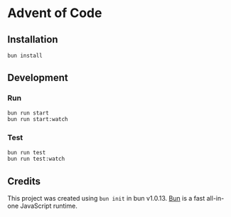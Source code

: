 # Advent of Code

## Installation

```bash
bun install
```

## Development

### Run

```bash
bun run start
bun run start:watch
```

### Test

```bash
bun run test
bun run test:watch
```

## Credits

This project was created using `bun init` in bun v1.0.13. [Bun](https://bun.sh) is a fast all-in-one JavaScript runtime.
